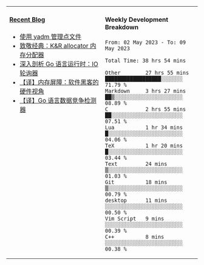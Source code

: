 <table width="960px">
<tr>
<td valign="top" width="50%">

#### <a href="https://www.kongjun18.me" target="_blank">Recent Blog</a>

<!-- BLOG-POST-LIST:START -->
- [使用 yadm 管理点文件](https://www.kongjun18.me/posts/2023/04/07/)
- [致敬经典：K&amp;R allocator 内存分配器](https://www.kongjun18.me/posts/2022/12/12/)
- [深入剖析 Go 语言运行时：IO 轮询器](https://www.kongjun18.me/posts/2022/11/21/)
- [【译】内存屏障：软件黑客的硬件视角](https://www.kongjun18.me/posts/2022/11/03/)
- [【译】Go 语言数据竞争检测器](https://www.kongjun18.me/posts/2022/10/25/)
<!-- BLOG-POST-LIST:END -->

</td>
<td valign="top" width="50%">

#### Weekly Development Breakdown

<!--START_SECTION:waka-->

```text
From: 02 May 2023 - To: 09 May 2023

Total Time: 38 hrs 54 mins

Other        27 hrs 55 mins  ██████████████████░░░░░░░   71.79 %
Markdown     3 hrs 27 mins   ██▒░░░░░░░░░░░░░░░░░░░░░░   08.89 %
C            2 hrs 55 mins   ██░░░░░░░░░░░░░░░░░░░░░░░   07.51 %
Lua          1 hr 34 mins    █░░░░░░░░░░░░░░░░░░░░░░░░   04.06 %
TeX          1 hr 20 mins    █░░░░░░░░░░░░░░░░░░░░░░░░   03.44 %
Text         24 mins         ▒░░░░░░░░░░░░░░░░░░░░░░░░   01.03 %
Git          18 mins         ▒░░░░░░░░░░░░░░░░░░░░░░░░   00.79 %
desktop      11 mins         ░░░░░░░░░░░░░░░░░░░░░░░░░   00.50 %
Vim Script   9 mins          ░░░░░░░░░░░░░░░░░░░░░░░░░   00.39 %
C++          8 mins          ░░░░░░░░░░░░░░░░░░░░░░░░░   00.38 %
```

<!--END_SECTION:waka-->
</td>
</tr>

</table>

